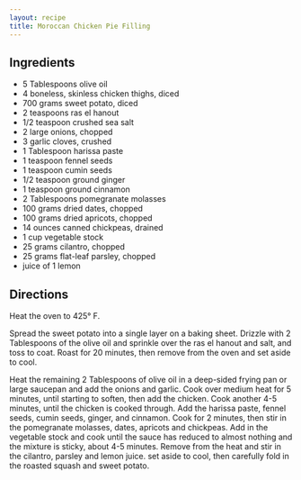 ```yaml
---
layout: recipe
title: Moroccan Chicken Pie Filling
---
```


## Ingredients

* 5 Tablespoons olive oil
* 4 boneless, skinless chicken thighs, diced
* 700 grams sweet potato, diced
* 2 teaspoons ras el hanout
* 1/2 teaspoon crushed sea salt
* 2 large onions, chopped
* 3 garlic cloves, crushed
* 1 Tablespoon harissa paste
* 1 teaspoon fennel seeds
* 1 teaspoon cumin seeds
* 1/2 teaspoon ground ginger
* 1 teaspoon ground cinnamon
* 2 Tablespoons pomegranate molasses
* 100 grams dried dates, chopped
* 100 grams dried apricots, chopped
* 14 ounces canned chickpeas, drained
* 1 cup vegetable stock
* 25 grams cilantro, chopped
* 25 grams flat-leaf parsley, chopped
* juice of 1 lemon

## Directions

Heat the oven to 425° F.

Spread the sweet potato into a single layer on a baking sheet. Drizzle
with 2 Tablespoons of the olive oil and sprinkle over the ras el hanout
and salt, and toss to coat. Roast for 20 minutes, then remove from the
oven and set aside to cool.

Heat the remaining 2 Tablespoons of olive oil in a deep-sided frying pan
or large saucepan and add the onions and garlic. Cook over medium heat
for 5 minutes, until starting to soften, then add the chicken. Cook
another 4-5 minutes, until the chicken is cooked through. Add the
harissa paste, fennel seeds, cumin seeds, ginger, and cinnamon. Cook for
2 minutes, then stir in the pomegranate molasses, dates, apricots and
chickpeas. Add in the vegetable stock and cook until the sauce has
reduced to almost nothing and the mixture is sticky, about 4-5 minutes.
Remove from the heat and stir in the cilantro, parsley and lemon juice.
set aside to cool, then carefully fold in the roasted squash and sweet
potato.
